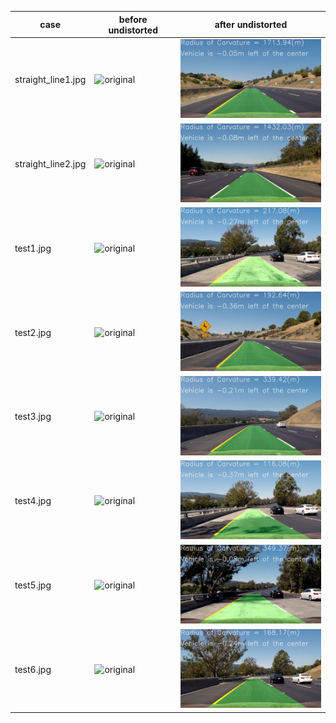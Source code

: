 |case|before undistorted|after undistorted|
|-|-|-|
|straight_line1.jpg|<img src="../test_images/straight_lines1.jpg" title="original" width=240>| <img src="../output_images/final_images/straight_lines1.jpg" title="undistorted" width=240>|
|straight_line2.jpg|<img src="../test_images/straight_lines2.jpg" title="original" width=240>| <img src="../output_images/final_images/straight_lines2.jpg" title="undistorted" width=240>|
|test1.jpg         |<img src="../test_images/test1.jpg" title="original" width=240>         | <img src="../output_images/final_images/test1.jpg" title="undistorted" width=240>|
|test2.jpg         |<img src="../test_images/test2.jpg" title="original" width=240>         | <img src="../output_images/final_images/test2.jpg" title="undistorted" width=240>|
|test3.jpg         |<img src="../test_images/test3.jpg" title="original" width=240>         | <img src="../output_images/final_images/test3.jpg" title="undistorted" width=240>|
|test4.jpg         |<img src="../test_images/test4.jpg" title="original" width=240>         | <img src="../output_images/final_images/test4.jpg" title="undistorted" width=240>|
|test5.jpg         |<img src="../test_images/test5.jpg" title="original" width=240>         | <img src="../output_images/final_images/test5.jpg" title="undistorted" width=240>|
|test6.jpg         |<img src="../test_images/test6.jpg" title="original" width=240>         | <img src="../output_images/final_images/test6.jpg" title="undistorted" width=240>|
